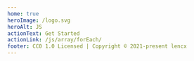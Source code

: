 ```yaml
---
home: true
heroImage: /logo.svg
heroAlt: JS
actionText: Get Started
actionLink: /js/array/forEach/
footer: CC0 1.0 Licensed | Copyright © 2021-present lencx
---
```

